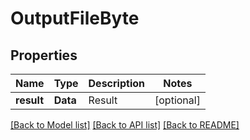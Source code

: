 # OutputFileByte

## Properties
Name | Type | Description | Notes
------------ | ------------- | ------------- | -------------
**result** | **Data** | Result | [optional] 

[[Back to Model list]](../README.md#documentation-for-models) [[Back to API list]](../README.md#documentation-for-api-endpoints) [[Back to README]](../README.md)


